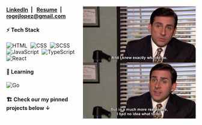 <div>
 <img alt="Coding IRL" src="./no-idea.jpg" align="right"  width="300"/>
 
 <h4>
  <a href="https://www.linkedin.com/in/roge-lopez/">LinkedIn</a>&ensp;|&ensp;
  <a href="./Rogelio_Lopez_Resume.pdf">Resume</a>&ensp;|&ensp;
  <a href="mailto:rogejlopez@gmail.com">rogejlopez@gmail.com</a>
 </h4>
 
 
 <div>
  <h4>⚡&nbsp;Tech Stack</h4>
  
  ![HTML](https://img.shields.io/badge/-HTML-05122A?style=flat&logo=HTML5)&nbsp;
  ![CSS](https://img.shields.io/badge/-CSS-05122A?style=flat&logo=CSS3&logoColor=1572B6)&nbsp;
  ![SCSS](https://img.shields.io/badge/-Sass-05122A?style=flat&logo=Sass)&nbsp;
  ![JavaScript](https://img.shields.io/badge/-JavaScript-05122A?style=flat&logo=javascript)&nbsp;
  ![TypeScript](https://img.shields.io/badge/-TypeScript-05122A?style=flat&logo=typescript)&nbsp;
  ![React](https://img.shields.io/badge/-React-05122A?style=flat&logo=react)&nbsp;
  
  <h4>🧠&nbsp;Learning</h4>
  
  ![Go](https://img.shields.io/badge/-Go-05122A?style=flat&logo=Go)&nbsp;
 
 </div>
</div>


<h4>🏗️&nbsp;Check our my <b>pinned projects</b> below ↓</h4>
